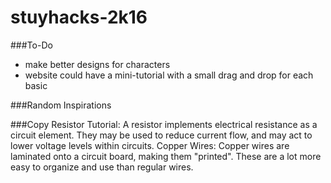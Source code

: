 # stuyhacks-2k16

###To-Do
- make better designs for characters
- website could have a mini-tutorial with a small drag and drop for each basic

###Random Inspirations

###Copy
Resistor Tutorial:
A resistor implements electrical resistance as a circuit element. They may be used to reduce current flow, and may act to lower voltage levels within circuits.
Copper Wires:
Copper wires are laminated onto a circuit board, making them "printed". These are a lot more easy to organize and use than regular wires.
